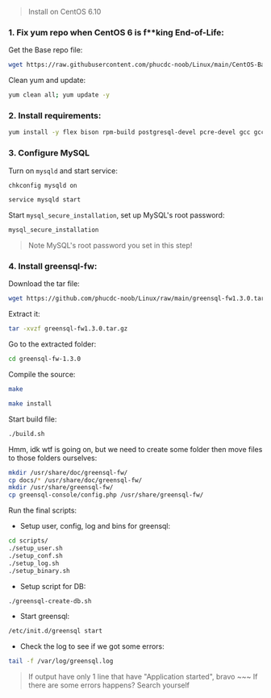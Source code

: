 > Install on CentOS 6.10

### 1. Fix yum repo when CentOS 6 is f**king End-of-Life:

Get the Base repo file:

```bash
wget https://raw.githubusercontent.com/phucdc-noob/Linux/main/CentOS-Base.repo -O /etc/yum.repos.d/CentOS-Base.repo
```

Clean yum and update:

```bash
yum clean all; yum update -y
```

### 2. Install requirements:

```bash
yum install -y flex bison rpm-build postgresql-devel pcre-devel gcc gcc-c++ libevent-devel mysql-devel libevent mysql pcre postgresql-libs
```

### 3. Configure MySQL

Turn on `mysqld` and start service:

```bash
chkconfig mysqld on
```

```bash
service mysqld start
```

Start `mysql_secure_installation`, set up MySQL's root password:

```bash
mysql_secure_installation
```

> Note MySQL's root password you set in this step!

### 4. Install greensql-fw:

Download the tar file:

```bash
wget https://github.com/phucdc-noob/Linux/raw/main/greensql-fw1.3.0.tar.gz
```

Extract it:

```bash
tar -xvzf greensql-fw1.3.0.tar.gz
```

Go to the extracted folder:

```bash
cd greensql-fw-1.3.0 
```

Compile the source:

```bash
make
```

```bash
make install
```

Start build file:

```bash
./build.sh
```

Hmm, idk wtf is going on, but we need to create some folder then move files to those folders ourselves:

```bash
mkdir /usr/share/doc/greensql-fw/
cp docs/* /usr/share/doc/greensql-fw/
mkdir /usr/share/greensql-fw/
cp greensql-console/config.php /usr/share/greensql-fw/
```

Run the final scripts:

- Setup user, config, log and bins for greensql:

```bash
cd scripts/
./setup_user.sh
./setup_conf.sh
./setup_log.sh
./setup_binary.sh
```

- Setup script for DB:

```bash
./greensql-create-db.sh
```

- Start greensql:

```bash
/etc/init.d/greensql start
```

- Check the log to see if we got some errors:

```bash
tail -f /var/log/greensql.log
```

> If output have only 1 line that have "Application started", bravo ~~~
> If there are some errors happens? Search yourself 
